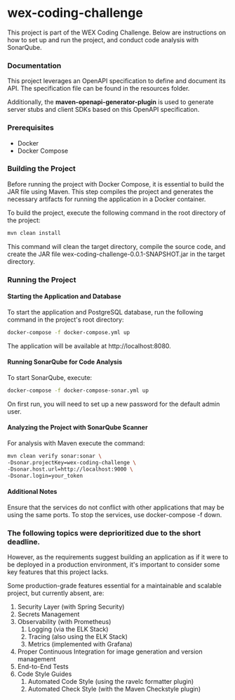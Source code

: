 # wex-coding-challenge

This project is part of the WEX Coding Challenge. Below are instructions on how to set up and run the project, and conduct code analysis with SonarQube.

### Documentation
This project leverages an OpenAPI specification to define and document its API. The specification file can be found in the resources folder.

Additionally, the **maven-openapi-generator-plugin** is used to generate server stubs and client SDKs based on this OpenAPI specification. 

### Prerequisites
- Docker
- Docker Compose

### Building the Project
Before running the project with Docker Compose, it is essential to build the JAR file using Maven. 
This step compiles the project and generates the necessary artifacts for running the application in a Docker container.

To build the project, execute the following command in the root directory of the project:

```bash
mvn clean install
```

This command will clean the target directory, compile the source code, and create the JAR file wex-coding-challenge-0.0.1-SNAPSHOT.jar in the target directory.

### Running the Project
#### Starting the Application and Database

To start the application and PostgreSQL database, run the following command in the project's root directory:

```bash
docker-compose -f docker-compose.yml up
```
The application will be available at http://localhost:8080.

#### Running SonarQube for Code Analysis

To start SonarQube, execute:

```bash
docker-compose -f docker-compose-sonar.yml up
```

On first run, you will need to set up a new password for the default admin user.

#### Analyzing the Project with SonarQube Scanner

For analysis with Maven execute the command:

```bash
mvn clean verify sonar:sonar \
-Dsonar.projectKey=wex-coding-challenge \
-Dsonar.host.url=http://localhost:9000 \
-Dsonar.login=your_token
```

#### Additional Notes
Ensure that the services do not conflict with other applications that may be using the same ports.
To stop the services, use docker-compose -f <file> down.

### The following topics were deprioritized due to the short deadline.

However, as the requirements suggest building an application as if it were to be deployed in a production environment, it's important to consider some key features that this project lacks.

Some production-grade features essential for a maintainable and scalable project, but currently absent, are:

1. Security Layer (with Spring Security)
2. Secrets Management
3. Observability (with Prometheus)
    1. Logging (via the ELK Stack)
    2. Tracing (also using the ELK Stack)
    3. Metrics (implemented with Grafana)
4. Proper Continuous Integration for image generation and version management
5. End-to-End Tests
6. Code Style Guides
    1. Automated Code Style (using the ravelc formatter plugin)
    2. Automated Check Style (with the Maven Checkstyle plugin)
